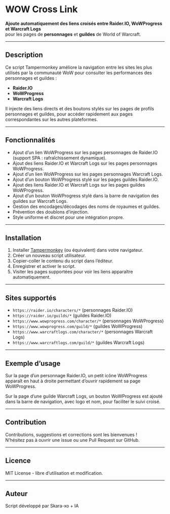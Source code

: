 # WOW Cross Link

**Ajoute automatiquement des liens croisés entre Raider.IO, WoWProgress et Warcraft Logs**  
pour les pages de **personnages** et **guildes** de World of Warcraft.

---

## Description

Ce script Tampermonkey améliore la navigation entre les sites les plus utilisés par la communauté WoW pour consulter les performances des personnages et guildes :

- **Raider.IO**  
- **WoWProgress**  
- **Warcraft Logs**

Il injecte des liens directs et des boutons stylés sur les pages de profils personnages et guildes, pour accéder rapidement aux pages correspondantes sur les autres plateformes.

---

## Fonctionnalités

- Ajout d’un lien WoWProgress sur les pages personnages de Raider.IO (support SPA : rafraîchissement dynamique).  
- Ajout des liens Raider.IO et Warcraft Logs sur les pages personnages WoWProgress.  
- Ajout d’un lien WoWProgress sur les pages personnages Warcraft Logs.  
- Ajout d’un bouton WoWProgress stylé sur les pages guildes Raider.IO.  
- Ajout des liens Raider.IO et Warcraft Logs sur les pages guildes WoWProgress.  
- Ajout d’un bouton WoWProgress stylé dans la barre de navigation des guildes sur Warcraft Logs.  
- Gestion des encodages/décodages des noms de royaumes et guildes.  
- Prévention des doublons d’injection.  
- Style uniforme et discret pour une intégration propre.

---

## Installation

1. Installer [Tampermonkey](https://www.tampermonkey.net/) (ou équivalent) dans votre navigateur.  
2. Créer un nouveau script utilisateur.  
3. Copier-coller le contenu du script dans l’éditeur.  
4. Enregistrer et activer le script.  
5. Visiter les pages supportées pour voir les liens apparaître automatiquement.

---

## Sites supportés

- `https://raider.io/characters/*` (personnages Raider.IO)  
- `https://raider.io/guilds/*` (guildes Raider.IO)  
- `https://www.wowprogress.com/character/*` (personnages WoWProgress)  
- `https://www.wowprogress.com/guild/*` (guildes WoWProgress)  
- `https://www.warcraftlogs.com/character/*` (personnages Warcraft Logs)  
- `https://www.warcraftlogs.com/guild/*` (guildes Warcraft Logs)

---

## Exemple d’usage

Sur la page d’un personnage Raider.IO, un petit icône WoWProgress apparaît en haut à droite permettant d’ouvrir rapidement sa page WoWProgress.

Sur la page d’une guilde Warcraft Logs, un bouton WoWProgress est ajouté dans la barre de navigation, avec logo et nom, pour faciliter le suivi croisé.

---

## Contribution

Contributions, suggestions et corrections sont les bienvenues !  
N’hésitez pas à ouvrir une issue ou une Pull Request sur GitHub.

---

## Licence

MIT License - libre d’utilisation et modification.

---

## Auteur

Script développé par Skara-xo + IA
